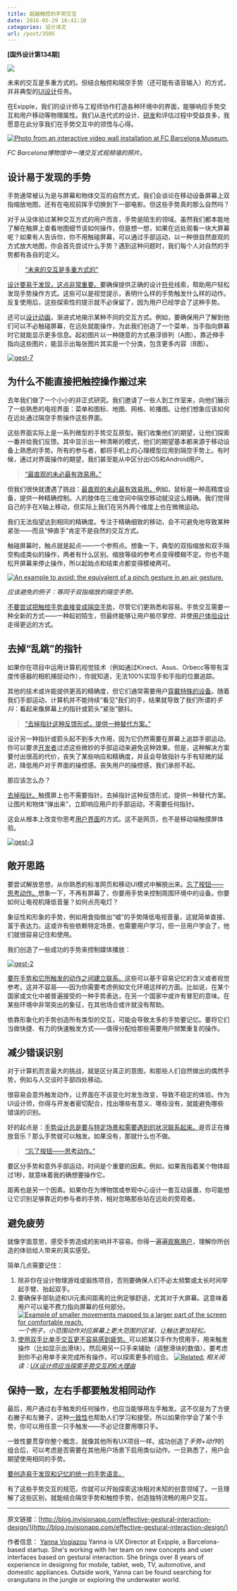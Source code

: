 ```yaml
---
title: 超越触控的手势交互
date: 2016-05-29 16:41:10
categories: 设计译文
url: /post/3505
---
```


**[国外设计第134期]**

![](http://qiniu.colacdn.com/img/posts/2016-05/05-29/gestural_hero.jpg)

未来的交互是多重方式的。但结合触控和隔空手势（还可能有语音输入）的方式，并非典型的[UI设计](http://blog.invisionapp.com/core-principles-of-ui-design/)任务。

在Exipple，我们的设计师与工程师协作打造各种环境中的界面，能够响应手势交互和用户移动等物理属性。我们从迭代式的设计、[研发](http://blog.invisionapp.com/3-steps-to-bridging-the-design-development-gap/)和评估过程中受益良多，我愿意在此分享我们在手势交互中的领悟与心得。

[![Photo from an interactive video wall installation at FC Barcelona Museum.](http://qiniu.colacdn.com/img/posts/2016-05/05-29/gest-1.jpg?ver=1)](http://qiniu.colacdn.com/img/posts/2016-05/05-29/gest-1.jpg "Beyond touch: designing effective gestural interactions")

*FC Barcelona博物馆中一堵交互式视频墙的照片。*

## 设计易于发现的手势

手势通常被认为是与屏幕和物体交互的自然方式，我们会谈论在移动设备屏幕上双指缩放地图，还有在电视前挥手切换到下一部电影。但这些手势真的那么自然吗？

对于从没体验过某种交互方式的用户而言，手势是陌生的领域。虽然我们都本能地了解在触屏上查看地图细节该如何操作，但是想一想，如果在远处观看一块大屏幕呢？如果有人告诉你，你不用触碰屏幕，可以通过手部运动，以一种很自然直观的方式放大地图，你会首先尝试什么手势？遇到这种问题时，我们每个人对自然的手势都有各自的定义。

> [“未来的交互是多重方式的”](https://twitter.com/intent/tweet?text=%22The+future+of+interaction+is+multimodal.%22+http%3A%2F%2Fblog.invisionapp.com%2Feffective-gestural-interaction-design%2F+via+%40InVisionApp)

[设计要易于发现，这点非常重要。](https://twitter.com/intent/tweet?text=%22Design+for+discovery+is+crucial.%22+http%3A%2F%2Fblog.invisionapp.com%2Feffective-gestural-interaction-design%2F+via+%40InVisionApp)要确保提供正确的设计[符号](http://jnd.org/dn.mss/signifiers_not_affordances.html)线索，帮助用户轻松发现手势操作方式。这些可以是视觉提示，表明什么样的手势触发什么样的动作。反复使用后，这些探索性的提示就不必保留了，因为用户已经学会了这种手势。

还可以[设计动画](http://blog.invisionapp.com/motion-prototype-animation/)，渐进式地揭示某种不同的交互方式。例如，要确保用户了解到他们可以不必触碰屏幕，在远处就能操作，为此我们创造了一个菜单，当手指向屏幕时它就能显示更多信息。起初图片以一种随意的方式悬浮排列（A图）。靠近伸手指向这些图片，能显示出每张图片其实是一个分类，包含更多内容（B图）。

[![gest-7](http://qiniu.colacdn.com/img/posts/2016-05/05-29/gest-7.jpg?ver=1)](http://qiniu.colacdn.com/img/posts/2016-05/05-29/gest-7.jpg "Beyond touch: designing effective gestural interactions")

## 为什么不能直接把触控操作搬过来

去年我们做了一个小小的非正式研究。我们邀请了一些人到工作室来，向他们展示了一些熟悉的电视界面：菜单和图标、地图、网格、轮播图。让他们想象应该如何在远处通过隔空手势操作这些界面。

这些界面实际上是一系列微型的手势交互原型。我们收集他们的期望，让他们探索一番并给我们反馈。其中显示出一种清晰的模式，他们的期望基本都来源于移动设备上熟悉的手势。所有的参与者，都将手机上的心理模型应用到隔空手势上。有时候，通过对界面操作的期望，我们甚至能从中区分出iOS和Android用户。

> [“最直观的未必最有效易用。”](https://twitter.com/intent/tweet?text=%22What%27s+most+intuitive+is+not+necessarily+the+most+efficient+and+easy+to+use.%22+http%3A%2F%2Fblog.invisionapp.com%2Feffective-gestural-interaction-design%2F+via+%40InVisionApp)

但我们很快就遭遇了挑战：[最直观的未必最有效易用。](https://twitter.com/intent/tweet?text=%22What%27s+most+intuitive+is+not+necessarily+the+most+efficient+and+easy+to+use.%22+http%3A%2F%2Fblog.invisionapp.com%2Feffective-gestural-interaction-design%2F+via+%40InVisionApp)例如，鼠标是一种高精度设备，提供一种精确控制。人的肢体在三维空间中隔空移动就没这么精确。我们觉得自己的手在X轴上移动，但实际上我们在另外两个维度上也在微微运动。

我们无法指望达到相同的精确度。专注于精确细致的移动，会不可避免地导致某种紧张——而且“伸直手”肯定不是自然的交互方式。

触碰屏幕时，触点就是起点——一个参照点。想象一下，典型的双指缩放和双手隔空构成类似的操作，两者有什么区别。缩放等级的参考点变得模糊不定。你也不能松开屏幕来停止操作，所以起始点和结束点都变得模棱两可。

[![An example to avoid: the equivalent of a pinch gesture in an air gesture.](http://qiniu.colacdn.com/img/posts/2016-05/05-29/gest-6.jpg?ver=1)](http://qiniu.colacdn.com/img/posts/2016-05/05-29/gest-6.jpg "Beyond touch: designing effective gestural interactions")

*应该避免的例子：等同于双指缩放的隔空手势。*

[不要尝试把触控手势直接变成隔空手势](https://twitter.com/intent/tweet?text=%22Try+not+to+translate+touch+gestures+directly+to+air+gestures%22+http%3A%2F%2Fblog.invisionapp.com%2Feffective-gestural-interaction-design%2F+via+%40InVisionApp)，尽管它们更熟悉和容易。手势交互需要一种全新的方式——一种起初陌生，但最终能够让用户极尽掌控、并使[用户体验设计](http://blog.invisionapp.com/world-class-ux/)走得更远的方式。

## 去掉“乱跳”的指针

如果你在项目中运用计算机视觉技术（例如通过Kinect、Asus、Orbecc等带有深度传感器的相机捕捉动作），你就知道，无法100%实现手和手指的位置追踪。

其他的技术或许能提供更高的精确度，但它们通常需要用户[穿戴特殊的设备](http://blog.invisionapp.com/designing-for-wearables/)。随着我们手部运动，计算机并不能持续“看见”我们的手，结果就导致了我们所谓的*手抖*：看起来像屏幕上的指针或箭头“紧张”颤抖。

> [“去掉指针这种反馈形式，提供一种替代方案。”](https://twitter.com/intent/tweet?text=%22Eliminate+the+need+for+a+cursor+as+feedback%2C+but+provide+an+alternative.%22+http%3A%2F%2Fblog.invisionapp.com%2Feffective-gestural-interaction-design%2F+via+%40InVisionApp)

设计另一种指针或箭头起不到多大作用，因为它仍然需要在屏幕上追踪手部运动。你可以要求[开发者](http://blog.invisionapp.com/design-with-developers-in-mind/)过滤这些微妙的手部运动来避免这种效果。但是，这种解决方案要付出很高的代价，丧失了某些响应和精确度，并且会导致指针与手有轻微的延迟，降低用户对于界面的操控感。丧失用户的操控感，我们承担不起。

那应该怎么办？

[去掉指针。](https://twitter.com/intent/tweet?text=%22Kill+that+cursor.%22+http%3A%2F%2Fblog.invisionapp.com%2Feffective-gestural-interaction-design%2F+via+%40InVisionApp)触摸屏上也不需要指针。去掉指针这种反馈形式，提供一种替代方案。让图片和物体“弹出来”，立即响应用户的手部运动，不需要任何指针。

这会从根本上改变你思考[用户界面](http://blog.invisionapp.com/crafting-easing-curves/)的方式。这不是网页，也不是移动端触摸屏体验。

[![gest-3](http://qiniu.colacdn.com/img/posts/2016-05/05-29/gest-3.jpg?ver=1)](http://qiniu.colacdn.com/img/posts/2016-05/05-29/gest-3.jpg "Beyond touch: designing effective gestural interactions")

## 敞开思路

要尝试解放思想，从你熟悉的标准网页和移动UI模式中解脱出来。[忘了按钮——思考动作。](https://twitter.com/intent/tweet?text=%22Forget+about+buttons%E2%80%94think+actions.%22+http%3A%2F%2Fblog.invisionapp.com%2Feffective-gestural-interaction-design%2F+via+%40InVisionApp)想象一下，不再有屏幕了，你要用手势来控制周围环境中的设备。你要如何让电视机降低音量？如何点亮电灯？

象征性和形象的手势，例如用食指做出“嘘”的手势降低电视音量，这就简单直接、富于表达力。这或许有些依赖特定场景，也需要用户学习，但一旦用户学会了，他们就很容易记住和使用。

我们创造了一些成功的手势来控制媒体播放：

[![gest-2](http://qiniu.colacdn.com/img/posts/2016-05/05-29/gest-2.jpg?ver=1)](http://qiniu.colacdn.com/img/posts/2016-05/05-29/gest-2.jpg "Beyond touch: designing effective gestural interactions")

[要在手势和它所触发的动作之间建立联系。](https://twitter.com/intent/tweet?text=%22Aim+to+create+associations+between+the+gesture+and+the+action+that+it+triggers.%22+http%3A%2F%2Fblog.invisionapp.com%2Feffective-gestural-interaction-design%2F+via+%40InVisionApp)这些可以基于容易记忆的含义或者视觉参考。这并不容易——因为你需要考虑例如文化环境这样的方面。比如说，在某个国家或文化中被普遍接受的一种手势表达，在另一个国家中或许有冒犯的意味。在某些环境中非常突出的象征，在其他场合或许就没有帮助。

依靠形象化的手势创造所有类型的交互，可能会导致太多的手势要记忆。要将它们当做快捷、有力的快速触发方式——值得分配给那些需要用户频繁重复的操作。

## 减少错误识别

对于计算机而言最大的挑战，就是区分真正的意图，和那些人们自然做出的偶然手势，例如与人交谈时手部四处移动。

很容易会意外触发动作，让界面在不该变化时发生改变，导致不稳定的体验。作为UI设计师，你得与开发者密切配合，找出哪些有意义、哪些没有，就能避免哪些错误的识别。

好的起点是：[手势设计总是要与特定场景和需要遇到的状况联系起来。](https://twitter.com/intent/tweet?text=%22Always+design+gestures+tied+to+a+particular+context+or+conditions+that+need+to+be+met.%22+http%3A%2F%2Fblog.invisionapp.com%2Feffective-gestural-interaction-design%2F+via+%40InVisionApp)是否正在播放音乐？那么手势就可以触发。如果没有，那就什么也不做。

> [“忘了按钮——思考动作。”](https://twitter.com/intent/tweet?text=%22Forget+about+buttons%E2%80%94think+actions.%22+http%3A%2F%2Fblog.invisionapp.com%2Feffective-gestural-interaction-design%2F+via+%40InVisionApp)

要区分手势和意外手部运动，时间是个重要的因素。例如，如果我指着某个物体超过1秒，就意味着我的确想要操作它。

距离也是另一个因素。如果你在为博物馆或参观中心设计一套互动装置，你可能想让它识别足够靠近的参与者的手势，相对忽略那些站在远处的旁观者。

## 避免疲劳

就像字面意思，感受手势造成的影响并不容易。你得一遍遍[观察用户](http://blog.invisionapp.com/immersive-user-research/)，理解你所创造的体验给人带来的真实感受。

简单几点需要记住：

1. 除非你在设计物理游戏或锻炼项目，否则要确保人们不必太频繁或太长时间举起手臂、抬起双手。
2. 要确保手部轨迹和UI元素间距离的比例足够舒适，尤其对于大屏幕。这意味着用户可以毫不费力指向屏幕的任何部分。
    [![Example of smaller movements mapped to a larger part of the screen for comfortable reach.](http://qiniu.colacdn.com/img/posts/2016-05/05-29/gest-4.jpg?ver=1)](http://qiniu.colacdn.com/img/posts/2016-05/05-29/gest-4.jpg "Beyond touch: designing effective gestural interactions")
    *一个例子，小范围动作对应屏幕上更大范围的区域，让触达更加轻松。*
3. [使用双手比单手交互更不容易感到疲劳。](https://twitter.com/intent/tweet?text=%22The+use+of+2+hands+generates+less+fatigue+than+a+single-handed+interaction.%22+http%3A%2F%2Fblog.invisionapp.com%2Feffective-gestural-interaction-design%2F+via+%40InVisionApp)可以把某只手作为惯用手，用来触发操作（比如显示出滑块）。然后用另一只手来辅助（调整滑块的数值）。要考虑到你不必用单手来完成所有操作，可以探索更多的组合。
    [![Related: ](http://qiniu.colacdn.com/img/posts/2016-05/05-29/gest-5.jpg?ver=1)](http://qiniu.colacdn.com/img/posts/2016-05/05-29/gest-5.jpg "Beyond touch: designing effective gestural interactions")
    *相关阅读：[UX设计师应当探索手势交互的6大理由](http://blog.invisionapp.com/ux-design-gestural-interaction/)*

## 保持一致，左右手都要触发相同动作

最后，用户通过右手触发的任何操作，也应当能够用左手触发。这不仅是为了方便右撇子和左撇子，这种[一致性](http://blog.invisionapp.com/consistent-design/)也帮助人们学习和接受。所以如果你学会了某个手势，你可以用任意一只手触发——不必记住要用哪只手。

一致性要贯穿你整个概念，就像其他所有UX项目一样。成功创造了*手势+动作*的组合后，可以考虑是否需要在其他用户场景下启用类似动作。一旦熟悉了，用户会期望使用相同的手势。

[要创造易于发现和记忆的统一的手势语言。](https://twitter.com/intent/tweet?text=%22Aim+to+create+a+consistent+gestural+language+that%27s+easy+to+discover+and+remember%22+http%3A%2F%2Fblog.invisionapp.com%2Feffective-gestural-interaction-design%2F+via+%40InVisionApp)

有了这些手势交互的规范，你就可以开始探索这块相对未知的创意领域了。一旦理解了这些区别，就能结合隔空手势和触控手势，创造独特流畅的用户交互。

---

原文链接：[http://blog.invisionapp.com/effective-gestural-interaction-design/](http://blog.invisionapp.com/effective-gestural-interaction-design/)

作者信息：
[Yanna Vogiazou](http://blog.invisionapp.com/author/yanna-vogiazou/)
Yanna is UX Director at Exipple, a Barcelona-based startup. She's working with her team on new concepts and user interfaces based on gestural interaction. She brings over 8 years of experience in designing for mobile, tablet, web, TV, automotive, and domestic appliances. Outside work, Yanna can be found searching for orangutans in the jungle or exploring the underwater world.